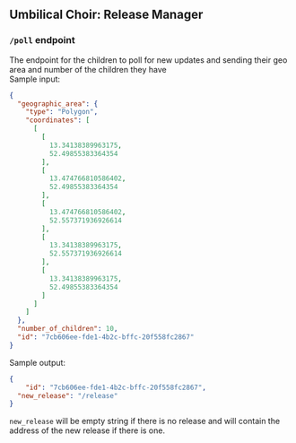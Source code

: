 Umbilical Choir: Release Manager
--------------------------------

### `/poll` endpoint
The endpoint for the children to poll for new updates and sending their geo area and number of the children they have  
Sample input:
```json
{
  "geographic_area": {
    "type": "Polygon",
    "coordinates": [
      [
        [
          13.34138389963175,
          52.49855383364354
        ],
        [
          13.474766810586402,
          52.49855383364354
        ],
        [
          13.474766810586402,
          52.557371936926614
        ],
        [
          13.34138389963175,
          52.557371936926614
        ],
        [
          13.34138389963175,
          52.49855383364354
        ]
      ]
    ]
  },
  "number_of_children": 10,
  "id": "7cb606ee-fde1-4b2c-bffc-20f558fc2867"
}
```
Sample output:
```json
{
	"id": "7cb606ee-fde1-4b2c-bffc-20f558fc2867",
  "new_release": "/release"
}
```
`new_release` will be empty string if there is no release and will contain the address of the new release if there is one.
